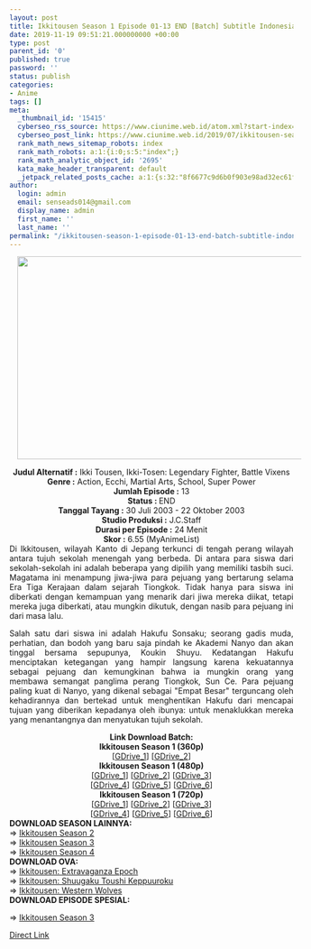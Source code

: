 ```yaml
---
layout: post
title: Ikkitousen Season 1 Episode 01-13 END [Batch] Subtitle Indonesia
date: 2019-11-19 09:51:21.000000000 +00:00
type: post
parent_id: '0'
published: true
password: ''
status: publish
categories:
- Anime
tags: []
meta:
  _thumbnail_id: '15415'
  cyberseo_rss_source: https://www.ciunime.web.id/atom.xml?start-index=3151&max-results=150
  cyberseo_post_link: https://www.ciunime.web.id/2019/07/ikkitousen-season-1-episode-01-13-end.html
  rank_math_news_sitemap_robots: index
  rank_math_robots: a:1:{i:0;s:5:"index";}
  rank_math_analytic_object_id: '2695'
  kata_make_header_transparent: default
  _jetpack_related_posts_cache: a:1:{s:32:"8f6677c9d6b0f903e98ad32ec61f8deb";a:2:{s:7:"expires";i:1651770574;s:7:"payload";a:0:{}}}
author:
  login: admin
  email: senseads014@gmail.com
  display_name: admin
  first_name: ''
  last_name: ''
permalink: "/ikkitousen-season-1-episode-01-13-end-batch-subtitle-indonesia/"
---
```

<div class="separator" style="clear: both; text-align: center;"><a href="https://1.bp.blogspot.com/--JZjW2UC5BQ/XR3T9n9AhXI/AAAAAAAAa2k/JH1mmG0bCZ8NsdylH1nxlnnKGAayWpNjACLcBGAs/s1600/Ikkitousen%2BSeason%2B1.jpg" imageanchor="1" style="margin-left: 1em; margin-right: 1em;"><img border="0" data-original-height="720" data-original-width="1280" height="360" src="{{ site.baseurl }}/assets/2019/11/Ikkitousen%2BSeason%2B1.jpg" width="640" /></a></div>
<p>
<div style="text-align: center;"><b>Judul</b><b><b> Alternatif</b> :</b> Ikki Tousen, Ikki-Tosen: Legendary Fighter, Battle Vixens</div>
<div style="text-align: center;"><b><b>Genre :</b></b> Action, Ecchi, Martial Arts, School, Super Power</div>
<div style="text-align: center;"><b>Jumlah Episode :</b> 13<br /><b>Status :&nbsp;</b>END<br /><b>Tanggal Tayang :</b> 30 Juli 2003 - 22 Oktober 2003<br /><b>Studio Produksi :</b> J.C.Staff<br /><b>Durasi per Episode :</b> 24 Menit</div>
<div style="text-align: center;"><b>Skor :</b> 6.55 (MyAnimeList)</div>
<div style="text-align: center;"></div>
<div style="text-align: justify;">Di Ikkitousen, wilayah Kanto di Jepang terkunci di tengah perang wilayah antara tujuh sekolah menengah yang berbeda. Di antara para siswa dari sekolah-sekolah ini adalah beberapa yang dipilih yang memiliki tasbih suci. Magatama ini menampung jiwa-jiwa para pejuang yang bertarung selama Era Tiga Kerajaan dalam sejarah Tiongkok. Tidak hanya para siswa ini diberkati dengan kemampuan yang menarik dari jiwa mereka diikat, tetapi mereka juga diberkati, atau mungkin dikutuk, dengan nasib para pejuang ini dari masa lalu.</p>
<p>Salah satu dari siswa ini adalah Hakufu Sonsaku; seorang gadis muda, perhatian, dan bodoh yang baru saja pindah ke Akademi Nanyo dan akan tinggal bersama sepupunya, Koukin Shuyu. Kedatangan Hakufu menciptakan ketegangan yang hampir langsung karena kekuatannya sebagai pejuang dan kemungkinan bahwa ia mungkin orang yang membawa semangat panglima perang Tiongkok, Sun Ce. Para pejuang paling kuat di Nanyo, yang dikenal sebagai "Empat Besar" terguncang oleh kehadirannya dan bertekad untuk menghentikan Hakufu dari mencapai tujuan yang diberikan kepadanya oleh ibunya: untuk menaklukkan mereka yang menantangnya dan menyatukan tujuh sekolah.</p></div>
<div style="text-align: justify;"></div>
<div style="text-align: justify;"></div>
<div style="text-align: center;"><b>Link Download Batch:</b></div>
<div style="text-align: center;"><b>Ikkitousen Season 1 (360p)</b></div>
<div style="text-align: center;">[<a href="https://drive.google.com/uc?export=download&amp;id=18Amnp1o2N3oLrDt4vxv4MW6vHiujP1jh" target="_blank" rel="noopener">GDrive_1</a>] [<a href="https://drive.google.com/uc?export=download&amp;id=17cyDXg2f92TLh46G0JPHu25oIoE2iyfn" target="_blank" rel="noopener">GDrive_2</a>]</div>
<div style="text-align: center;">
<div style="text-align: center;"><b>Ikkitousen Season 1 (480p)</b></div>
<div style="text-align: center;">[<a href="https://drive.google.com/uc?export=download&amp;id=1iApdN6bzr_BgNahY8e5nQi7sV5NTn5E7" target="_blank" rel="noopener">GDrive_1</a>] [<a href="https://drive.google.com/uc?export=download&amp;id=1FlUYNfvJF-RcjH1HBL1Ankb8HBkAYzQR" target="_blank" rel="noopener">GDrive_2</a>] [<a href="https://drive.google.com/uc?export=download&amp;id=1XsxKjvycc9hVTcn4ZYjEKbUhPS2ALWzX" target="_blank" rel="noopener">GDrive_3</a>]<br />[<a href="https://drive.google.com/uc?export=download&amp;id=1RkvoHGJxbOScdT04zJ7Enah_cQDxk141" target="_blank" rel="noopener">GDrive_4</a>] [<a href="https://drive.google.com/uc?export=download&amp;id=1ZPtPpuT5hOU-_wIaIO3nMAphOqPxaLl9" target="_blank" rel="noopener">GDrive_5</a>] [<a href="https://drive.google.com/uc?export=download&amp;id=1HE2pDzkBrGy5JDAt-d-WHEYTEPY7XH3x" target="_blank" rel="noopener">GDrive_6</a>]</div>
<div style="text-align: center;">
<div style="text-align: center;"><b>Ikkitousen Season 1 (720p)</b></div>
<div style="text-align: center;">[<a href="https://drive.google.com/uc?export=download&amp;id=1GOwlNSypRnq21vAPvl8QlA7svSiJgsIh" target="_blank" rel="noopener">GDrive_1</a>] [<a href="https://drive.google.com/uc?export=download&amp;id=1BtONwDYcMmJZiQISLTbqg9wJXX0fnpyn" target="_blank" rel="noopener">GDrive_2</a>] [<a href="https://drive.google.com/uc?export=download&amp;id=1BtONwDYcMmJZiQISLTbqg9wJXX0fnpyn" target="_blank" rel="noopener">GDrive_3</a>]<br />[<a href="https://drive.google.com/uc?export=download&amp;id=1qgH0fa6zzDm1DCCInjPBSHVHuBL1Vyzc" target="_blank" rel="noopener">GDrive_4</a>] [<a href="https://drive.google.com/uc?export=download&amp;id=1GOwlNSypRnq21vAPvl8QlA7svSiJgsIh" target="_blank" rel="noopener">GDrive_5</a>] [<a href="https://drive.google.com/uc?export=download&amp;id=1iTEGzmPAXhpaFWB7QO__i6cTJyPqhVKw" target="_blank" rel="noopener">GDrive_6</a>]
<div style="text-align: left;"></div>
<div style="text-align: left;"></div>
<div style="text-align: left;"><b>DOWNLOAD SEASON LAINNYA:</b></div>
<div style="text-align: left;"></div>
<div style="text-align: left;">=&gt;&nbsp;<a href="https://www.ciunime.web.id/2019/07/ikkitousen-season-2-episode-01-12-end.html" target="_blank" rel="noopener">Ikkitousen Season 2</a></div>
<div style="text-align: left;">=&gt;&nbsp;<a href="https://www.ciunime.web.id/2019/07/ikkitousen-season-3-episode-01-12-end.html" target="_blank" rel="noopener">Ikkitousen Season 3</a></div>
<div style="text-align: left;">=&gt;&nbsp;<a href="https://www.ciunime.web.id/2019/07/ikkitousen-season-4-episode-01-12-end.html" target="_blank" rel="noopener">Ikkitousen Season 4</a></div>
<div style="text-align: left;"></div>
<div style="text-align: left;"><b>DOWNLOAD OVA:</b></div>
<div style="text-align: left;"></div>
<div style="text-align: left;">=&gt;&nbsp;<a href="https://www.ciunime.web.id/2019/09/ikkitousen-extravaganza-epoch-episode.html" target="_blank" rel="noopener">Ikkitousen: Extravaganza Epoch</a></div>
<div style="text-align: left;">=&gt;&nbsp;<a href="https://www.ciunime.web.id/2019/09/ikkitousen-shuugaku-toushi-keppuuroku.html" target="_blank" rel="noopener">Ikkitousen: Shuugaku Toushi Keppuuroku</a></div>
<div style="text-align: left;">=&gt;&nbsp;<a href="https://www.ciunime.web.id/2019/03/ikkitousen-western-wolves-episode-01-03.html" target="_blank" rel="noopener">Ikkitousen: Western Wolves</a></div>
<div style="text-align: left;">
<div style="text-align: left;"><b>DOWNLOAD EPISODE SPESIAL:</b></div>
<div style="text-align: left;"></div>
<p>=&gt;&nbsp;<a href="https://www.ciunime.web.id/2019/08/ikkitousen-season-3-episode-01-06-end.html" target="_blank" rel="noopener">Ikkitousen Season 3</a></p>
</div>
</div>
</div>
</div>
<link rel="stylesheet" href="https://cdnjs.cloudflare.com/ajax/libs/font-awesome/4.7.0/css/font-awesome.min.css" />
<div class="divbtn"> <a href="https://handymansurrender.com/fihup8buzv?key=94550f7ce39444073321dde3b8782f97" class="btn"><i class="fa fa-download"></i> Direct Link</a> </div>

